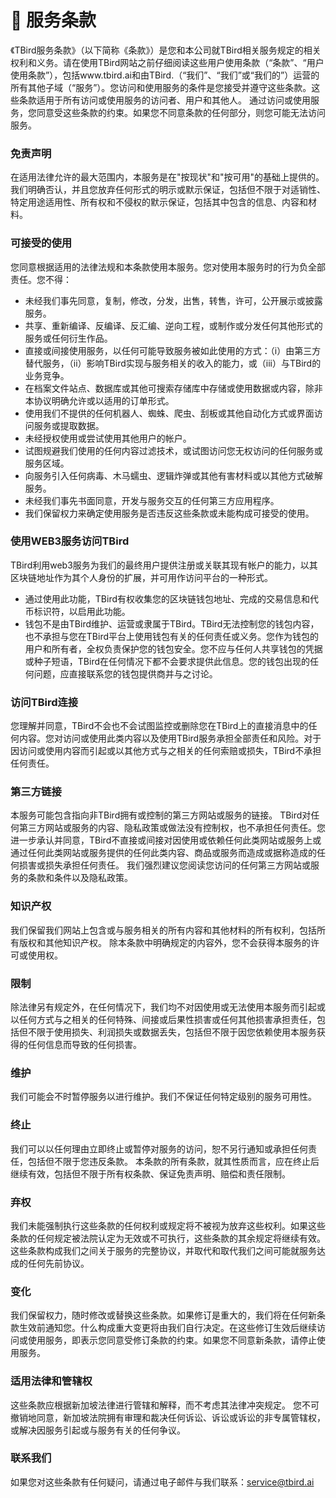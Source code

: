 # 📌 服务条款

《TBird服务条款》（以下简称《条款》）是您和本公司就TBird相关服务规定的相关权利和义务。请在使用TBird网站之前仔细阅读这些用户使用条款（“条款”、“用户使用条款”），包括www.tbird.ai和由TBird.（“我们”、“我们”或“我们的”）运营的所有其他子域（“服务”）。您访问和使用服务的条件是您接受并遵守这些条款。这些条款适用于所有访问或使用服务的访问者、用户和其他人。 通过访问或使用服务，您同意受这些条款的约束。如果您不同意条款的任何部分，则您可能无法访问服务。
### 免责声明
在适用法律允许的最大范围内，本服务是在"按现状"和"按可用"的基础上提供的。我们明确否认，并且您放弃任何形式的明示或默示保证，包括但不限于对适销性、特定用途适用性、所有权和不侵权的默示保证，包括其中包含的信息、内容和材料。
### 可接受的使用
您同意根据适用的法律法规和本条款使用本服务。您对使用本服务时的行为负全部责任。您不得：
- 未经我们事先同意，复制，修改，分发，出售，转售，许可，公开展示或披露服务。
- 共享、重新编译、反编译、反汇编、逆向工程，或制作或分发任何其他形式的服务或任何衍生作品。
- 直接或间接使用服务，以任何可能导致服务被如此使用的方式：（i）由第三方替代服务，（ii）影响TBird实现与服务相关的收入的能力，或（iii）与TBird的业务竞争。
- 在档案文件站点、数据库或其他可搜索存储库中存储或使用数据或内容，除非本协议明确允许或以适用的订单形式。
- 使用我们不提供的任何机器人、蜘蛛、爬虫、刮板或其他自动化方式或界面访问服务或提取数据。
- 未经授权使用或尝试使用其他用户的帐户。
- 试图规避我们使用的任何内容过滤技术，或试图访问您无权访问的任何服务或服务区域。
- 向服务引入任何病毒、木马蠕虫、逻辑炸弹或其他有害材料或以其他方式破解服务。
- 未经我们事先书面同意，开发与服务交互的任何第三方应用程序。
- 我们保留权力来确定使用服务是否违反这些条款或未能构成可接受的使用。
### 使用WEB3服务访问TBird
TBird利用web3服务为我们的最终用户提供注册或关联其现有帐户的能力，以其区块链地址作为其个人身份的扩展，并可用作访问平台的一种形式。 
- 通过使用此功能，TBird有权收集您的区块链钱包地址、完成的交易信息和代币标识符，以启用此功能。 
- 钱包不是由TBird维护、运营或隶属于TBird。TBird无法控制您的钱包内容，也不承担与您在TBird平台上使用钱包有关的任何责任或义务。您作为钱包的用户和所有者，全权负责保护您的钱包安全。您不应与任何人共享钱包的凭据或种子短语，TBird在任何情况下都不会要求提供此信息。您的钱包出现的任何问题，应直接联系您的钱包提供商并与之讨论。

### 访问TBird连接
您理解并同意，TBird不会也不会试图监控或删除您在TBird上的直接消息中的任何内容。您对访问或使用此类内容以及使用TBird服务承担全部责任和风险。对于因访问或使用内容而引起或以其他方式与之相关的任何索赔或损失，TBird不承担任何责任。

### 第三方链接
本服务可能包含指向非TBird拥有或控制的第三方网站或服务的链接。 
TBird对任何第三方网站或服务的内容、隐私政策或做法没有控制权，也不承担任何责任。您进一步承认并同意，TBird不直接或间接对因使用或依赖任何此类网站或服务上或通过任何此类网站或服务提供的任何此类内容、商品或服务而造成或据称造成的任何损害或损失承担任何责任。 
我们强烈建议您阅读您访问的任何第三方网站或服务的条款和条件以及隐私政策。
### 知识产权
我们保留我们网站上包含或与服务相关的所有内容和其他材料的所有权利，包括所有版权和其他知识产权。 
除本条款中明确规定的内容外，您不会获得本服务的许可或使用权。
### 限制
除法律另有规定外，在任何情况下，我们均不对因使用或无法使用本服务而引起或以任何方式与之相关的任何特殊、间接或后果性损害或任何其他损害承担责任，包括但不限于使用损失、利润损失或数据丢失，包括但不限于因您依赖使用本服务获得的任何信息而导致的任何损害。
### 维护
我们可能会不时暂停服务以进行维护。我们不保证任何特定级别的服务可用性。
### 终止
我们可以以任何理由立即终止或暂停对服务的访问，恕不另行通知或承担任何责任，包括但不限于您违反条款。 
 本条款的所有条款，就其性质而言，应在终止后继续有效，包括但不限于所有权条款、保证免责声明、赔偿和责任限制。
### 弃权
我们未能强制执行这些条款的任何权利或规定将不被视为放弃这些权利。如果这些条款的任何规定被法院认定为无效或不可执行，这些条款的其余规定将继续有效。这些条款构成我们之间关于服务的完整协议，并取代和取代我们之间可能就服务达成的任何先前协议。
### 变化
我们保留权力，随时修改或替换这些条款。如果修订是重大的，我们将在任何新条款生效前通知您。什么构成重大变更将由我们自行决定。在这些修订生效后继续访问或使用服务，即表示您同意受修订条款的约束。如果您不同意新条款，请停止使用服务。
### 适用法律和管辖权
这些条款应根据新加坡法律进行管辖和解释，而不考虑其法律冲突规定。 
您不可撤销地同意，新加坡法院拥有审理和裁决任何诉讼、诉讼或诉讼的非专属管辖权，或解决因服务引起或与服务有关的任何争议。
### 联系我们
如果您对这些条款有任何疑问，请通过电子邮件与我们联系：service@tbird.ai